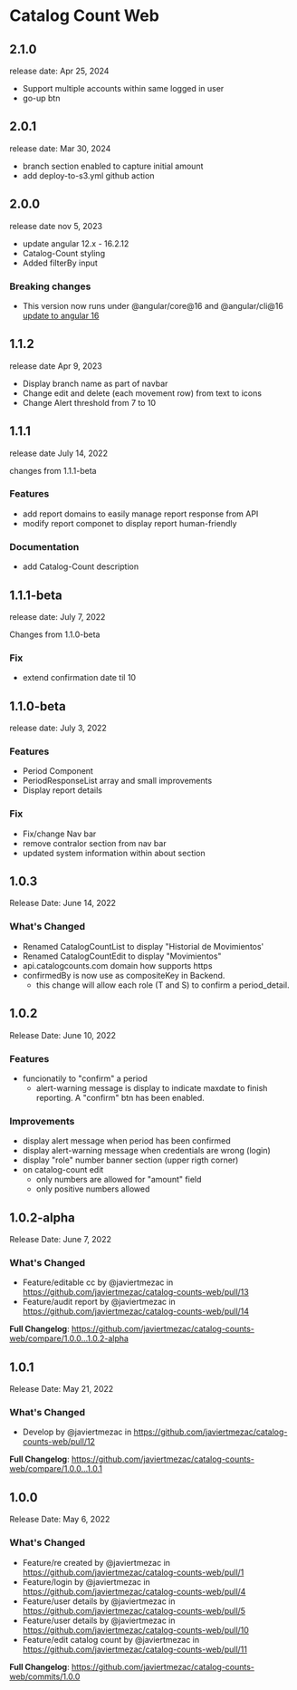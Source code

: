 # Catalog Count Web

## 2.1.0
release date: Apr 25, 2024

- Support multiple accounts within same logged in user
- go-up btn

## 2.0.1
release date: Mar 30, 2024

- branch section enabled to capture initial amount
- add deploy-to-s3.yml github action


## 2.0.0
release date nov 5, 2023

- update angular 12.x - 16.2.12
- Catalog-Count styling
- Added filterBy input

### Breaking changes
- This version now runs under @angular/core@16 and @angular/cli@16 [update to angular 16](https://angular.io/guide/update-to-version-16)

## 1.1.2
release date Apr 9, 2023

- Display branch name as part of navbar
- Change edit and delete (each movement row) from text to icons
- Change Alert threshold from 7 to 10

## 1.1.1

release date July 14, 2022

changes from 1.1.1-beta

### Features

- add report domains to easily manage report response from API
- modify report componet to display report human-friendly

### Documentation

- add Catalog-Count description

## 1.1.1-beta

release date: July 7, 2022

Changes from 1.1.0-beta

### Fix

- extend confirmation date til 10

## 1.1.0-beta

release date: July 3, 2022

### Features

- Period Component
- PeriodResponseList array and small improvements
- Display report details

### Fix

- Fix/change Nav bar
- remove contralor section from nav bar
- updated system information within about section

## 1.0.3

Release Date: June 14, 2022

### What's Changed

- Renamed CatalogCountList to display "Historial de Movimientos'
- Renamed CatalogCountEdit to display "Movimientos"
- api.catalogcounts.com domain how supports https
- confirmedBy is now use as compositeKey in Backend.
  - this change will allow each role (T and S) to confirm a period_detail.

## 1.0.2

Release Date: June 10, 2022

### Features

- funcionatily to "confirm" a period
  - alert-warning message is display to indicate maxdate to finish reporting. A "confirm" btn has been enabled.

### Improvements

- display alert message when period has been confirmed
- display alert-warning message when credentials are wrong (login)
- display "role" number banner section (upper rigth corner)
- on catalog-count edit
  - only numbers are allowed for "amount" field
  - only positive numbers allowed

## 1.0.2-alpha

Release Date: June 7, 2022

### What's Changed

- Feature/editable cc by @javiertmezac in https://github.com/javiertmezac/catalog-counts-web/pull/13
- Feature/audit report by @javiertmezac in https://github.com/javiertmezac/catalog-counts-web/pull/14

**Full Changelog**: https://github.com/javiertmezac/catalog-counts-web/compare/1.0.0...1.0.2-alpha

## 1.0.1

Release Date: May 21, 2022

### What's Changed

- Develop by @javiertmezac in https://github.com/javiertmezac/catalog-counts-web/pull/12

**Full Changelog**: https://github.com/javiertmezac/catalog-counts-web/compare/1.0.0...1.0.1

## 1.0.0

Release Date: May 6, 2022

### What's Changed

- Feature/re created by @javiertmezac in https://github.com/javiertmezac/catalog-counts-web/pull/1
- Feature/login by @javiertmezac in https://github.com/javiertmezac/catalog-counts-web/pull/4
- Feature/user details by @javiertmezac in https://github.com/javiertmezac/catalog-counts-web/pull/5
- Feature/user details by @javiertmezac in https://github.com/javiertmezac/catalog-counts-web/pull/10
- Feature/edit catalog count by @javiertmezac in https://github.com/javiertmezac/catalog-counts-web/pull/11

**Full Changelog**: https://github.com/javiertmezac/catalog-counts-web/commits/1.0.0

